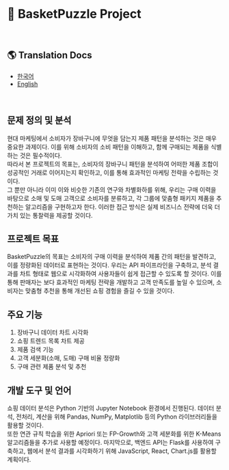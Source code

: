 # 🧩 BasketPuzzle Project

<br>

## 🌎 Translation Docs
- [한국어](https://github.com/BasketPuzzle/BasketPuzzle-FE/blob/main/i18n/README_ko.md)
- [English](https://github.com/BasketPuzzle/BasketPuzzle-FE/blob/main/i18n/README_en.md)

<br>

## 문제 정의 및 분석
현대 마케팅에서 소비자가 장바구니에 무엇을 담는지 제품 패턴을 분석하는 것은 매우 중요한 과제이다. 이를 위해 소비자의 소비 패턴을 이해하고, 함께 구매되는 제품을 식별하는 것은 필수적이다.  
따라서 본 프로젝트의 목표는, 소비자의 장바구니 패턴을 분석하여 어떠한 제품 조합이 성공적인 거래로 이어지는지 확인하고, 이를 통해 효과적인 마케팅 전략을 수립하는 것이다.  
그 뿐만 아니라 이미 이와 비슷한 기존의 연구와 차별화하를 위해, 우리는 구매 이력을 바탕으로 소매 및 도매 고객으로 소비자를 분류하고, 각 그룹에 맞춤형 패키지 제품을 추천하는 알고리즘을 구현하고자 한다. 
이러한 접근 방식은 실제 비즈니스 전략에 더욱 더 가치 있는 통찰력을 제공할 것이다.


## 프로젝트 목표
BasketPuzzle의 목표는 소비자의 구매 이력을 분석하여 제품 간의 패턴을 발견하고, 이를 정량화된 데이터로 표현하는 것이다. 우리는 API 파이프라인을 구축하고, 분석 결과를 차트 형태로 웹으로 시각화하여 사용자들이 쉽게 접근할 수 있도록 할 것이다. 이를 통해 판매자는 보다 효과적인 마케팅 전략을 개발하고 고객 만족도를 높일 수 있으며, 소비자는 맞춤형 추천을 통해 개선된 쇼핑 경험을 즐길 수 있을 것이다.

## 주요 기능
1. 장바구니 데이터 차트 시각화
2. 쇼핑 트렌드 목록 차트 제공
3. 제품 검색 기능
4. 고객 세분화(소매, 도매) 구매 비율 정량화
5. 구매 관련 제품 분석 및 추천

## 개발 도구 및 언어
쇼핑 데이터 분석은 Python 기반의 Jupyter Notebook 환경에서 진행된다. 데이터 분석, 전처리, 계산을 위해 Pandas, NumPy, Matplotlib 등의 Python 라이브러리들을 활용할 것이다.  
또한 연관 규칙 학습을 위한 Apriori 또는 FP-Growth와 고객 세분화를 위한 K-Means 알고리즘들을 추가로 사용할 예정이다.
마지막으로, 백엔드 API는 Flask를 사용하여 구축하고, 웹에서 분석 결과를 시각화하기 위해 JavaScript, React, Chart.js를 활용할 계획이다.
